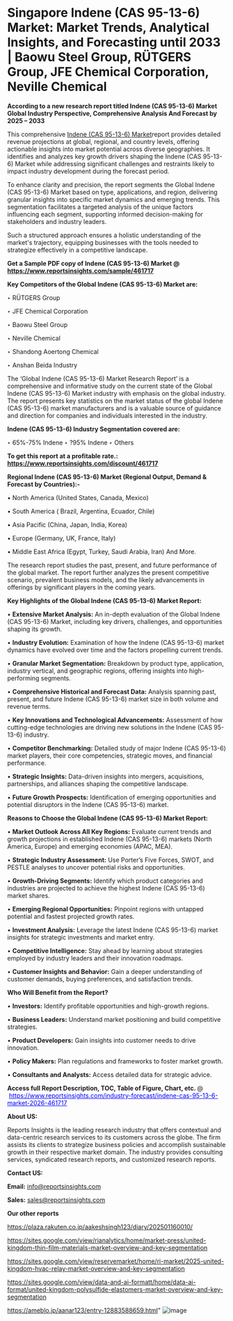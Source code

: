 # Singapore Indene (CAS 95-13-6) Market: Market Trends, Analytical Insights, and Forecasting until 2033 | Baowu Steel Group, RÜTGERS Group, JFE Chemical Corporation, Neville Chemical

<strong>According to a new research report titled Indene (CAS 95-13-6) Market Global Industry Perspective, Comprehensive Analysis And Forecast by 2025 – 2033</strong>

 This comprehensive <a href=https://www.reportsinsights.com/sample/461717>Indene (CAS 95-13-6) Market</a>report provides detailed revenue projections at global, regional, and country levels, offering actionable insights into market potential across diverse geographies. It identifies and analyzes key growth drivers shaping the Indene (CAS 95-13-6) Market while addressing significant challenges and restraints likely to impact industry development during the forecast period.

To enhance clarity and precision, the report segments the Global Indene (CAS 95-13-6) Market based on type, applications, and region, delivering granular insights into specific market dynamics and emerging trends. This segmentation facilitates a targeted analysis of the unique factors influencing each segment, supporting informed decision-making for stakeholders and industry leaders.

Such a structured approach ensures a holistic understanding of the market's trajectory, equipping businesses with the tools needed to strategize effectively in a competitive landscape.

<strong>Get a Sample PDF copy of Indene (CAS 95-13-6) Market </strong><strong>@<a href=https://www.reportsinsights.com/sample/461717 style=color:#0000ff;> https://www.reportsinsights.com/sample/461717</a></strong></font>

<strong>Key Competitors of the Global Indene (CAS 95-13-6) Market are:</strong>

‣ RÜTGERS Group

‣ JFE Chemical Corporation

‣ Baowu Steel Group

‣ Neville Chemical

‣ Shandong Aoertong Chemical

‣ Anshan Beida Industry

The ‘Global Indene (CAS 95-13-6) Market Research Report’ is a comprehensive and informative study on the current state of the Global Indene (CAS 95-13-6) Market industry with emphasis on the global industry. The report presents key statistics on the market status of the global Indene (CAS 95-13-6) market manufacturers and is a valuable source of guidance and direction for companies and individuals interested in the industry.

<strong>Indene (CAS 95-13-6) Industry Segmentation covered are:</strong>

‣ 65%-75% Indene
‣ ?95% Indene
‣ Others

<strong>To get this report at a profitable rate.: <a href=https://www.reportsinsights.com/discount/461717 style=color:#0000ff;>https://www.reportsinsights.com/discount/461717</a></strong></font>

<strong>Regional Indene (CAS 95-13-6) Market (Regional Output, Demand &amp; Forecast by Countries):-</strong>

• North America (United States, Canada, Mexico)

• South America ( Brazil, Argentina, Ecuador, Chile)

• Asia Pacific (China, Japan, India, Korea)

• Europe (Germany, UK, France, Italy)

• Middle East Africa (Egypt, Turkey, Saudi Arabia, Iran) And More.

The research report studies the past, present, and future performance of the global market. The report further analyzes the present competitive scenario, prevalent business models, and the likely advancements in offerings by significant players in the coming years.

<strong>Key Highlights of the Global Indene (CAS 95-13-6) Market Report:</strong>

• <strong>Extensive Market Analysis:</strong> An in-depth evaluation of the Global Indene (CAS 95-13-6) Market, including key drivers, challenges, and opportunities shaping its growth.

• <strong>Industry Evolution:</strong> Examination of how the Indene (CAS 95-13-6) market dynamics have evolved over time and the factors propelling current trends.

• <strong>Granular Market Segmentation:</strong> Breakdown by product type, application, industry vertical, and geographic regions, offering insights into high-performing segments.

• <strong>Comprehensive Historical and Forecast Data:</strong> Analysis spanning past, present, and future Indene (CAS 95-13-6) market size in both volume and revenue terms.

• <strong>Key Innovations and Technological Advancements:</strong> Assessment of how cutting-edge technologies are driving new solutions in the Indene (CAS 95-13-6) industry.

• <strong>Competitor Benchmarking:</strong> Detailed study of major Indene (CAS 95-13-6) market players, their core competencies, strategic moves, and financial performance.

• <strong>Strategic Insights:</strong> Data-driven insights into mergers, acquisitions, partnerships, and alliances shaping the competitive landscape.

• <strong>Future Growth Prospects:</strong> Identification of emerging opportunities and potential disruptors in the Indene (CAS 95-13-6) market.

<strong>Reasons to Choose the Global Indene (CAS 95-13-6) Market Report:</strong>

• <strong>Market Outlook Across All Key Regions:</strong> Evaluate current trends and growth projections in established Indene (CAS 95-13-6) markets (North America, Europe) and emerging economies (APAC, MEA).

• <strong>Strategic Industry Assessment:</strong> Use Porter’s Five Forces, SWOT, and PESTLE analyses to uncover potential risks and opportunities.

• <strong>Growth-Driving Segments:</strong> Identify which product categories and industries are projected to achieve the highest Indene (CAS 95-13-6) market shares.

• <strong>Emerging Regional Opportunities:</strong> Pinpoint regions with untapped potential and fastest projected growth rates.

• <strong>Investment Analysis:</strong> Leverage the latest Indene (CAS 95-13-6) market insights for strategic investments and market entry.

• <strong>Competitive Intelligence:</strong> Stay ahead by learning about strategies employed by industry leaders and their innovation roadmaps.

• <strong>Customer Insights and Behavior:</strong> Gain a deeper understanding of customer demands, buying preferences, and satisfaction trends.

<strong>Who Will Benefit from the Report?</strong>

• <strong>Investors:</strong> Identify profitable opportunities and high-growth regions.

• <strong>Business Leaders:</strong> Understand market positioning and build competitive strategies.

• <strong>Product Developers:</strong> Gain insights into customer needs to drive innovation.

• <strong>Policy Makers:</strong> Plan regulations and frameworks to foster market growth.

• <strong>Consultants and Analysts:</strong> Access detailed data for strategic advice.
</ul>
<strong>Access full Report Description, TOC, Table of Figure, Chart, etc. </strong>@  <a href=https://www.reportsinsights.com/industry-forecast/indene-cas-95-13-6-market-2026-461717 style=color:#0000ff;>https://www.reportsinsights.com/industry-forecast/indene-cas-95-13-6-market-2026-461717</a></font>

<strong><strong>About US</strong>:</strong>

Reports Insights is the leading research industry that offers contextual and data-centric research services to its customers across the globe. The firm assists its clients to strategize business policies and accomplish sustainable growth in their respective market domain. The industry provides consulting services, syndicated research reports, and customized research reports.

<strong>Contact US:</strong>

<p class=""""><b>Email:</b> <a href=mailto:info@reportsinsights.com>info@reportsinsights.com</a></p>
<p class=""""><b>Sales:</b> <a href=mailto:sales@reportsinsights.com>sales@reportsinsights.com</a></p>

<strong>Our other reports</strong>

<a href=https://plaza.rakuten.co.jp/aakeshsingh123/diary/202501160010/>https://plaza.rakuten.co.jp/aakeshsingh123/diary/202501160010/</a>

<a href=https://sites.google.com/view/rianalytics/home/market-press/united-kingdom-thin-film-materials-market-overview-and-key-segmentation>https://sites.google.com/view/rianalytics/home/market-press/united-kingdom-thin-film-materials-market-overview-and-key-segmentation</a>

<a href=https://sites.google.com/view/reservemarket/home/ri-market/2025-united-kingdom-hvac-relay-market-overview-and-key-segmentation>https://sites.google.com/view/reservemarket/home/ri-market/2025-united-kingdom-hvac-relay-market-overview-and-key-segmentation</a>

<a href=https://sites.google.com/view/data-and-ai-formatt/home/data-ai-format/united-kingdom-polysulfide-elastomers-market-overview-and-key-segmentation>https://sites.google.com/view/data-and-ai-formatt/home/data-ai-format/united-kingdom-polysulfide-elastomers-market-overview-and-key-segmentation</a>

<a href=https://ameblo.jp/aanar123/entry-12883588659.html>https://ameblo.jp/aanar123/entry-12883588659.html</a>"
![image](https://github.com/user-attachments/assets/128034b9-d837-4f27-9e3a-45f1f5f3fbe9)
